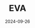 ---  
layout: startup_page  
title: "EVA"  
id: "bookwitheva.com"  
permalink: "/evabookwitheva.com09262024/"  
website: "https://bookwitheva.com/"  
funding_round: ""  
funding_amount: "$2M"  
investors: "John Williamson, Josh Kaplan, Scott Kitun, Robert Lindquist, Justin Kalifowitz, Cascade Seed Fund, Stout Street Capital"  
about: "EVA is a platform connecting event bookers with local performers for various events, from corporate functions to private parties. It offers a wide selection of entertainers and a matching algorithm to find suitable talent, streamlining the event planning process and providing performers with greater access to larger events. The platform also includes features for team collaboration and handles performance contracts and insurance."  
markets: "Events, Entertainment"  
hq: "Nashville, Tennessee, United States"  
founded_year: "2015"  
linkedin: "https://www.linkedin.com/company/evareg"  
twitter: ""  
instagram: ""  
facebook: ""  
crunchbase: ""  
pitchbook: ""  

date_display: "26-Sep-2024"  
date: "2024-09-26"

# SEO Optimization  
meta_title: "EVA -  Funding ($2M)"  
meta_description: "EVA, EVA is a platform connecting event bookers with local performers for various events, from corporate functions to private parties. It offers a wide sel..."  
meta_keywords: "EVA, Events, Entertainment,  funding"  
canonical_url: "https://startup.projectstartups.com/evabookwitheva.com09262024/"  
---